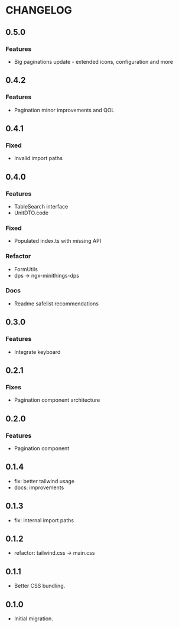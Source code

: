 # CHANGELOG

## 0.5.0

### Features

- Big paginations update - extended icons, configuration and more

## 0.4.2

### Features

- Pagination minor improvements and QOL

## 0.4.1

### Fixed

- Invalid import paths

## 0.4.0

### Features

- TableSearch interface
- UnitDTO.code

### Fixed

- Populated index.ts with missing API

### Refactor

- FormUtils
- dps -> ngx-minithings-dps

### Docs

- Readme safelist recommendations

## 0.3.0

### Features

- Integrate keyboard

## 0.2.1

### Fixes

- Pagination component architecture

## 0.2.0

### Features

- Pagination component

## 0.1.4

- fix: better tailwind usage
- docs: improvements

## 0.1.3

- fix: internal import paths

## 0.1.2

- refactor: tailwind.css -> main.css

## 0.1.1

- Better CSS bundling.

## 0.1.0

- Initial migration.
